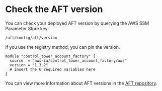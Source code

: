 # Check the AFT version<a name="check-aft-version"></a>

You can check your deployed AFT version by querying the AWS SSM Parameter Store key:

```
/aft/config/aft/version
```

If you use the registry method, you can pin the version\.

```
module "control_tower_account_factory" {
  source  = "aws-ia/control_tower_account_factory/aws"
  version = "1.3.2"
  # insert the 6 required variables here
}
```

You can view more information about AFT versions in the [AFT repository](https://github.com/aws-ia/terraform-aws-control_tower_account_factory/tree/main)\.